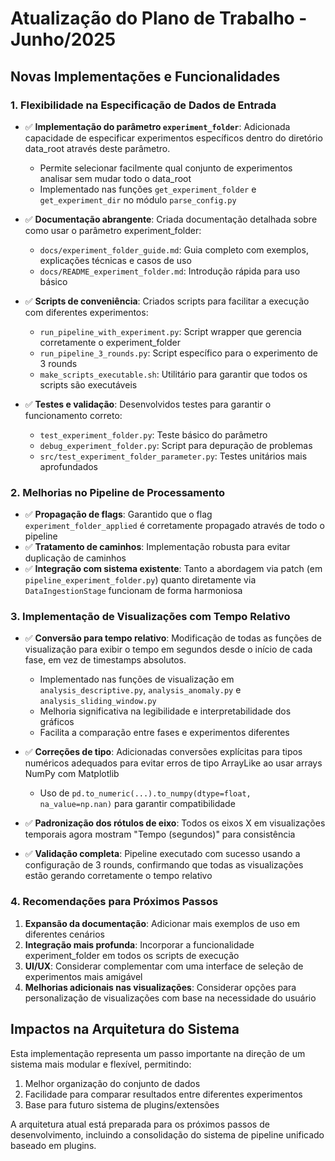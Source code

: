 # Atualização do Plano de Trabalho - Junho/2025

## Novas Implementações e Funcionalidades

### 1. Flexibilidade na Especificação de Dados de Entrada

- ✅ **Implementação do parâmetro `experiment_folder`**: Adicionada capacidade de especificar experimentos específicos dentro do diretório data_root através deste parâmetro.
  - Permite selecionar facilmente qual conjunto de experimentos analisar sem mudar todo o data_root
  - Implementado nas funções `get_experiment_folder` e `get_experiment_dir` no módulo `parse_config.py`

- ✅ **Documentação abrangente**: Criada documentação detalhada sobre como usar o parâmetro experiment_folder:
  - `docs/experiment_folder_guide.md`: Guia completo com exemplos, explicações técnicas e casos de uso
  - `docs/README_experiment_folder.md`: Introdução rápida para uso básico

- ✅ **Scripts de conveniência**: Criados scripts para facilitar a execução com diferentes experimentos:
  - `run_pipeline_with_experiment.py`: Script wrapper que gerencia corretamente o experiment_folder
  - `run_pipeline_3_rounds.py`: Script específico para o experimento de 3 rounds
  - `make_scripts_executable.sh`: Utilitário para garantir que todos os scripts são executáveis

- ✅ **Testes e validação**: Desenvolvidos testes para garantir o funcionamento correto:
  - `test_experiment_folder.py`: Teste básico do parâmetro
  - `debug_experiment_folder.py`: Script para depuração de problemas
  - `src/test_experiment_folder_parameter.py`: Testes unitários mais aprofundados

### 2. Melhorias no Pipeline de Processamento

- ✅ **Propagação de flags**: Garantido que o flag `experiment_folder_applied` é corretamente propagado através de todo o pipeline
- ✅ **Tratamento de caminhos**: Implementação robusta para evitar duplicação de caminhos
- ✅ **Integração com sistema existente**: Tanto a abordagem via patch (em `pipeline_experiment_folder.py`) quanto diretamente via `DataIngestionStage` funcionam de forma harmoniosa

### 3. Implementação de Visualizações com Tempo Relativo

- ✅ **Conversão para tempo relativo**: Modificação de todas as funções de visualização para exibir o tempo em segundos desde o início de cada fase, em vez de timestamps absolutos.
  - Implementado nas funções de visualização em `analysis_descriptive.py`, `analysis_anomaly.py` e `analysis_sliding_window.py`
  - Melhoria significativa na legibilidade e interpretabilidade dos gráficos
  - Facilita a comparação entre fases e experimentos diferentes

- ✅ **Correções de tipo**: Adicionadas conversões explícitas para tipos numéricos adequados para evitar erros de tipo ArrayLike ao usar arrays NumPy com Matplotlib
  - Uso de `pd.to_numeric(...).to_numpy(dtype=float, na_value=np.nan)` para garantir compatibilidade

- ✅ **Padronização dos rótulos de eixo**: Todos os eixos X em visualizações temporais agora mostram "Tempo (segundos)" para consistência

- ✅ **Validação completa**: Pipeline executado com sucesso usando a configuração de 3 rounds, confirmando que todas as visualizações estão gerando corretamente o tempo relativo

### 4. Recomendações para Próximos Passos

1. **Expansão da documentação**: Adicionar mais exemplos de uso em diferentes cenários
2. **Integração mais profunda**: Incorporar a funcionalidade experiment_folder em todos os scripts de execução
3. **UI/UX**: Considerar complementar com uma interface de seleção de experimentos mais amigável
4. **Melhorias adicionais nas visualizações**: Considerar opções para personalização de visualizações com base na necessidade do usuário

## Impactos na Arquitetura do Sistema

Esta implementação representa um passo importante na direção de um sistema mais modular e flexível, permitindo:

1. Melhor organização do conjunto de dados
2. Facilidade para comparar resultados entre diferentes experimentos
3. Base para futuro sistema de plugins/extensões

A arquitetura atual está preparada para os próximos passos de desenvolvimento, incluindo a consolidação do sistema de pipeline unificado baseado em plugins.
